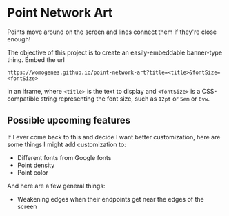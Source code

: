 # Point Network Art

Points move around on the screen and lines connect them if they're close enough!

The objective of this project is to create an easily-embeddable banner-type thing. Embed the url

`https://womogenes.github.io/point-network-art?title=<title>&fontSize=<fontSize>`

in an iframe, where `<title>` is the text to display and `<fontSize>` is a CSS-compatible string representing the font size, such as `12pt` or `5em` or `6vw`.

## Possible upcoming features

If I ever come back to this and decide I want better customization, here are some things I might add customization to:

- Different fonts from Google fonts
- Point density
- Point color

And here are a few general things:

- Weakening edges when their endpoints get near the edges of the screen
